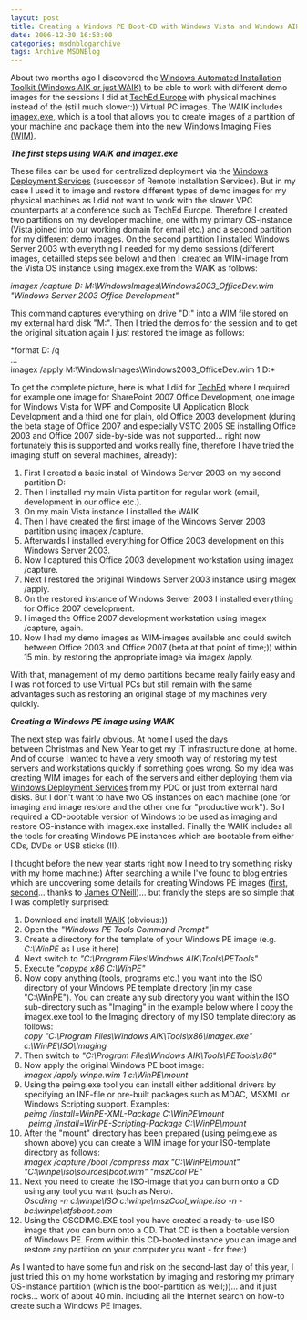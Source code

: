 ```yaml
---
layout: post
title: Creating a Windows PE Boot-CD with Windows Vista and Windows AIK to get rid of your Demo-Machines
date: 2006-12-30 16:53:00
categories: msdnblogarchive
tags: Archive MSDNBlog
---
```


About two months ago I discovered the [Windows Automated Installation Toolkit (Windows AIK or just WAIK)](http://www.microsoft.com/downloads/details.aspx?FamilyID=c7d4bc6d-15f3-4284-9123-679830d629f2&DisplayLang=en "WAIK") to be able to work with different demo images for the sessions I did at [TechEd Europe](http://www.mseventseurope.com/TechEd/06/pre/defaultDev.aspx "TechEd") with physical machines instead of the (still much slower:)) Virtual PC images. The WAIK includes [imagex.exe](http://technet.microsoft.com/en-us/windowsvista/aa905116.aspx "imagex"), which is a tool that allows you to create images of a partition of your machine and package them into the new [Windows Imaging Files (WIM)](http://technet.microsoft.com/en-us/windowsvista/aa905116.aspx "WIM").


***The first steps using WAIK and imagex.exe***


These files can be used for centralized deployment via the [Windows Deployment Services](http://technet.microsoft.com/en-us/windowsvista/aa905118.aspx "Windows Deployment Services") (successor of Remote Installation Services). But in my case I used it to image and restore different types of demo images for my physical machines as I did not want to work with the slower VPC counterparts at a conference such as TechEd Europe. Therefore I created two partitions on my developer machine, one with my primary OS-instance (Vista joined into our working domain for email etc.) and a second partition for my different demo images. On the second partition I installed Windows Server 2003 with everything I needed for my demo sessions (different images, detailled steps see below) and then I created an WIM-image from the Vista OS instance using imagex.exe from the WAIK as follows:


*imagex /capture D: M:\WindowsImages\Windows2003\_OfficeDev.wim "Windows Server 2003 Office Development"*


This command captures everything on drive "D:" into a WIM file stored on my external hard disk "M:". Then I tried the demos for the session and to get the original situation again I just restored the image as follows: 


*format D: /q  
...  
imagex /apply M:\WindowsImages\Windows2003\_OfficeDev.wim 1 D:\*


To get the complete picture, here is what I did for [TechEd](http://www.mseventseurope.com/TechEd/06/pre/defaultDev.aspx "TechEd") where I required for example one image for SharePoint 2007 Office Development, one image for Windows Vista for WPF and Composite UI Application Block Development and a third one for plain, old Office 2003 development (during the beta stage of Office 2007 and especially VSTO 2005 SE installing Office 2003 and Office 2007 side-by-side was not supported... right now fortunately this is supported and works really fine, therefore I have tried the imaging stuff on several machines, already):


1. First I created a basic install of Windows Server 2003 on my second partition D:
2. Then I installed my main Vista partition for regular work (email, development in our office etc.).
3. On my main Vista instance I installed the WAIK.
4. Then I have created the first image of the Windows Server 2003 partition using imagex /capture.
5. Afterwards I installed everything for Office 2003 development on this Windows Server 2003.
6. Now I captured this Office 2003 development workstation using imagex /capture.
7. Next I restored the original Windows Server 2003 instance using imagex /apply.
8. On the restored instance of Windows Server 2003 I installed everything for Office 2007 development.
9. I imaged the Office 2007 development workstation using imagex /capture, again.
10. Now I had my demo images as WIM-images available and could switch between Office 2003 and Office 2007 (beta at that point of time;)) within 15 min. by restoring the appropriate image via imagex /apply.


With that, management of my demo partitions became really fairly easy and I was not forced to use Virtual PCs but still remain with the same advantages such as restoring an original stage of my machines very quickly.


***Creating a Windows PE image using WAIK***


The next step was fairly obvious. At home I used the days between Christmas and New Year to get my IT infrastructure done, at home. And of course I wanted to have a very smooth way of restoring my test servers and workstations quickly if something goes wrong. So my idea was creating WIM images for each of the servers and either deploying them via [Windows Deployment Services](http://technet.microsoft.com/en-us/windowsvista/aa905118.aspx "Windows Deployment Services") from my PDC or just from external hard disks. But I don't want to have two OS instances on each machine (one for imaging and image restore and the other one for "productive work"). So I required a CD-bootable version of Windows to be used as imaging and restore OS-instance with imagex.exe installed. Finally the WAIK includes all the tools for creating Windows PE instances which are bootable from either CDs, DVDs or USB sticks (!!).


I thought before the new year starts right now I need to try something risky with my home machine:) After searching a while I've found to blog entries which are uncovering some details for creating Windows PE images ([first](http://blogs.technet.com/jamesone/archive/2006/11/10/getting-started-with-windows-pe.aspx "Windows PE Getting Started"), [second](http://blogs.technet.com/jamesone/archive/2006/11/11/customizing-windows-pe.aspx "Windows PE Customizing")... thanks to [James O'Neill](http://blogs.technet.com/jamesone "James O'Neill"))... but frankly the steps are so simple that I was completly surprised:


1. Download and install [WAIK](http://www.microsoft.com/downloads/details.aspx?FamilyID=c7d4bc6d-15f3-4284-9123-679830d629f2&DisplayLang=en "WAIK") (obvious:))
2. Open the *"Windows PE Tools Command Prompt"*
3. Create a directory for the template of your Windows PE image (e.g. *C:\WinPE* as I use it here)
4. Next switch to *"C:\Program Files\Windows AIK\Tools\PETools"*
5. Execute *"copype x86 C:\WinPE"*
6. Now copy anything (tools, programs etc.) you want into the ISO directory of your Windows PE template directory (in my case "C:\WinPE"). You can create any sub directory you want within the ISO sub-directory such as "Imaging" in the example below where I copy the imagex.exe tool to the Imaging directory of my ISO template directory as follows:  
*copy "C:\Program Files\Windows AIK\Tools\x86\imagex.exe" c:\WinPE\ISO\Imaging*
7. Then switch to *"C:\Program Files\Windows AIK\Tools\PETools\x86"*
8. Now apply the original Windows PE boot image:  
*imagex /apply winpe.wim 1 c:\WinPE\mount*
9. Using the peimg.exe tool you can install either additional drivers by specifying an INF-file or pre-built packages such as MDAC, MSXML or Windows Scripting support. Examples:  
*peimg /install=WinPE-XML-Package C:\WinPE\mount  
  peimg /install=WinPE-Scripting-Package C:\WinPE\mount*
10. After the "mount" directory has been prepared (using peimg.exe as shown above) you can create a WIM image for your ISO-template directory as follows:  
*imagex /capture /boot /compress max "C:\WinPE\mount" "C:\winpe\iso\sources\boot.wim" "mszCool PE"*
11. Next you need to create the ISO-image that you can burn onto a CD using any tool you want (such as Nero).  
*Oscdimg -n c:\winpe\ISO c:\winpe\mszCool\_winpe.iso -n -bc:\winpe\etfsboot.com*
12. Using the OSCDIMG.EXE tool you have created a ready-to-use ISO image that you can burn onto a CD. That CD is then a bootable version of Windows PE. From within this CD-booted instance you can image and restore any partition on your computer you want - for free:)


As I wanted to have some fun and risk on the second-last day of this year, I just tried this on my home workstation by imaging and restoring my primary OS-instance partition (which is the boot-partition as well;))... and it just rocks... work of about 40 min. including all the Internet search on how-to create such a Windows PE images.


